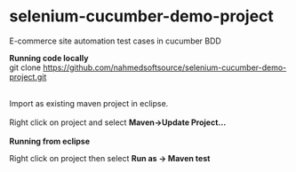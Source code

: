 # selenium-cucumber-demo-project
E-commerce site automation test cases in cucumber BDD

<b>Running code locally</b><br>
git clone https://github.com/nahmedsoftsource/selenium-cucumber-demo-project.git

<br>
Import as existing maven project in eclipse. 
<br>
<br>
Right click on project  and select <b>Maven->Update Project...</b>

<br>
<br>
<b>Running from eclipse</b>
<br>

Right click on project then select <b>Run as -> Maven test</b> 
